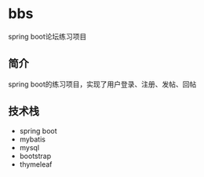 # bbs
spring boot论坛练习项目
## 简介
spring boot的练习项目，实现了用户登录、注册、发帖、回帖

## 技术栈
- spring boot
- mybatis
- mysql
- bootstrap
- thymeleaf

